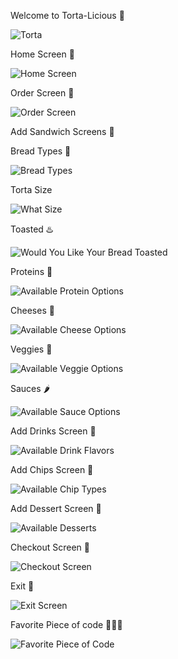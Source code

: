 Welcome to Torta-Licious 🥪 

![Torta](https://github.com/user-attachments/assets/01467e2d-c237-46be-921b-76571532ca9e)

Home Screen 🏦  

![Home Screen](https://github.com/user-attachments/assets/cae30787-a48f-419e-9a2d-9e692e82460b)

Order Screen 🧺 

![Order Screen](https://github.com/user-attachments/assets/c52d36e0-ddb5-4907-8f90-e96173dc64c3)

Add Sandwich Screens 🥪 

Bread Types 🍞 

![Bread Types](https://github.com/user-attachments/assets/5b12e76b-8801-4a2f-a35c-f9cb489d7694)

Torta Size 

![What Size](https://github.com/user-attachments/assets/9dae07ce-9e56-4dae-bb85-c7604f5368e0) 

Toasted ♨️ 

![Would You Like Your Bread Toasted](https://github.com/user-attachments/assets/3bc6c640-4e38-4c95-b0aa-4fdc9f128400)

Proteins 🍖 

![Available Protein Options](https://github.com/user-attachments/assets/fcf507b4-9642-41f9-9386-3561568ad3ad)

Cheeses 🧀 

![Available Cheese Options](https://github.com/user-attachments/assets/0864be42-e85e-4aa1-a376-1763014c05b0)

Veggies 🥬 

![Available Veggie Options](https://github.com/user-attachments/assets/64753ba4-46fa-4298-86d9-59dec56856b5)

Sauces 🌶️ 

![Available Sauce Options](https://github.com/user-attachments/assets/1d1f6519-af23-4762-a86b-3457d1a963ab)

Add Drinks Screen 🥤 

![Available Drink Flavors](https://github.com/user-attachments/assets/e246606e-7a89-4cae-a991-a76061d51878)

Add Chips Screen 🍟 

![Available Chip Types](https://github.com/user-attachments/assets/7f6d961e-a9fa-44d2-b93d-54f5e1de3d23)

Add Dessert Screen 🍰 

![Available Desserts](https://github.com/user-attachments/assets/a28783c3-755b-48a5-a740-ea98ffe3638d)

Checkout Screen 🧾 

![Checkout Screen](https://github.com/user-attachments/assets/5be09198-c6c6-4a58-939f-e8b473350876)

Exit 🚪 

![Exit Screen](https://github.com/user-attachments/assets/7f7690fa-0a0e-4ede-ae96-22b45c03d79b)

Favorite Piece of code 💖👨‍💻 

![Favorite Piece of Code](https://github.com/user-attachments/assets/a87e25f1-a7bf-4ce5-a6fd-32ce82a6e39f)
